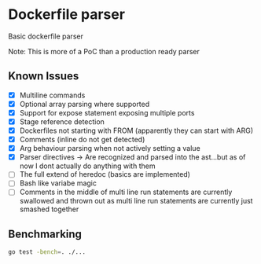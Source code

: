 # Dockerfile parser

Basic dockerfile parser

Note: This is more of a PoC than a production ready parser

## Known Issues

- [x] Multiline commands
- [x] Optional array parsing where supported
- [x] Support for expose statement exposing multiple ports
- [x] Stage reference detection
- [x] Dockerfiles not starting with FROM (apparently they can start with ARG)
- [x] Comments (inline do not get detected)
- [x] Arg behaviour parsing when not actively setting a value
- [x] Parser directives -> Are recognized and parsed into the ast...but as of now I dont actually do anything with them
- [ ] The full extend of heredoc (basics are implemented)
- [ ] Bash like variabe magic
- [ ] Comments in the middle of multi line run statements are currently swallowed and thrown out as multi line run statements are currently just smashed together

## Benchmarking

```sh
go test -bench=. ./...
```
